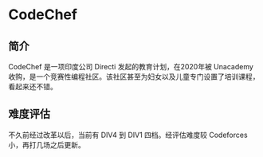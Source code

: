 # CodeChef

## 简介
CodeChef 是一项印度公司 Directi 发起的教育计划，在2020年被 Unacademy 收购，是一个竞赛性编程社区。该社区甚至为妇女以及儿童专门设置了培训课程，看起来还不错。

## 难度评估
不久前经过改革以后，当前有 DIV4 到 DIV1 四档。经评估难度较 Codeforces 小，再打几场之后更新。